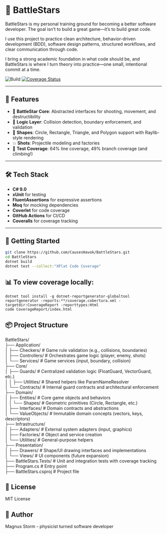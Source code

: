 # 🚀 BattleStars

BattleStars is my personal training ground for becoming a better software developer. The goal isn’t to build a great game—it’s to build great code.

I use this project to practice clean architecture, behavior-driven development (BDD), software design patterns, structured workflows, and clear communication through code.

I bring a strong academic foundation in what code should be, and BattleStars is where I turn theory into practice—one small, intentional commit at a time.

![Build](https://github.com/CausesHavok/BattleStars/actions/workflows/ci.yml/badge.svg)
[![Coverage Status](https://coveralls.io/repos/github/CausesHavok/BattleStars/badge.svg?branch=master)](https://coveralls.io/github/CausesHavok/BattleStars?branch=master)

---

## 🧩 Features

- 🔫 **BattleStar Core**: Abstracted interfaces for shooting, movement, and destructibility
- 🧠 **Logic Layer**: Collision detection, boundary enforcement, and validation
- 🎯 **Shapes**: Circle, Rectangle, Triangle, and Polygon support with Raylib-style rendering
- 💥 **Shots**: Projectile modeling and factories
- 🧪 **Test Coverage**: 64% line coverage, 49% branch coverage (and climbing!)

---

## 🛠️ Tech Stack

- **C# 9.0**
- **xUnit** for testing
- **FluentAssertions** for expressive assertions
- **Moq** for mocking dependencies
- **Coverlet** for code coverage
- **GitHub Actions** for CI/CD
- **Coveralls** for coverage tracking

---

## 🚦 Getting Started

```bash
git clone https://github.com/CausesHavok/BattleStars.git
cd BattleStars
dotnet build
dotnet test --collect:"XPlat Code Coverage"
```

## 📊 To view coverage locally:

```
dotnet tool install -g dotnet-reportgenerator-globaltool
reportgenerator -reports:**/coverage.cobertura.xml -targetdir:CoverageReport -reporttypes:Html
code CoverageReport/index.html
```

## 📦 Project Structure

BattleStars/  
├── Application/  
│   ├── Checkers/        # Game rule validation (e.g., collisions, boundaries)  
│   ├── Controllers/     # Orchestrates game logic (player, enemy, shots)  
│   └── Services/        # Game services (input, boundary, collision)  
├── Core/  
│   ├── Guards/          # Centralized validation logic (FloatGuard, VectorGuard, etc.)  
│   │   ├── Utilities/   # Shared helpers like ParamNameResolver  
│   └── Contracts/       # Internal guard contracts and architectural enforcement  
├── Domain/  
│   ├── Entities/        # Core game objects and behaviors  
│   │   └── Shapes/      # Geometric primitives (Circle, Rectangle, etc.)  
│   ├── Interfaces/      # Domain contracts and abstractions  
│   └── ValueObjects/    # Immutable domain concepts (vectors, keys, descriptors)  
├── Infrastructure/  
│   ├── Adapters/        # External system adapters (input, graphics)  
│   ├── Factories/       # Object and service creation  
│   └── Utilities/       # General-purpose helpers  
├── Presentation/  
│   ├── Drawers/         # Shape/UI drawing interfaces and implementations  
│   └── Views/           # UI components (future expansion)  
├── BattleStars.Tests/   # Unit and integration tests with coverage tracking  
├── Program.cs           # Entry point  
├── BattleStars.csproj   # Project file  

## 📜 License
MIT License

## 🧠 Author
Magnus Storm - physicist turned software developer
